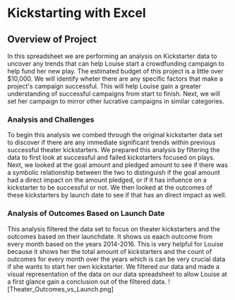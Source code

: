 # Kickstarting with Excel
## Overview of Project 
In this spreadsheet we are performing an analysis on Kickstarter data to uncover any trends that can help Louise start a crowdfunding campaign to help fund her new play. The estimated budget of this project is a little over $10,000. We will identify wheter there are any specific factors that make a project's campaign successful. This will help Louise gain a greater understanding of successful campaigns from start to finish. Next, we will set her campaign to mirror other lucrative campaigns in similar categories. 
### Analysis and Challenges
To begin this analysis we combed through the original kickstarter data set to discover if there are any immediate significant trends within previous successful theater kickstarters. We prepared this analysis by filtering the data to first look at successful and failed kickstarters focused on plays. Next, we looked at the goal amount and pledged amount to see if there was a symbolic relationship between the two to distinguish if the goal amount had a direct impact on the amount pledged, or if it has infuence on a kickstarter to be successful or not. We then looked at the outcomes of these kickstarters by launch date to see if that has an direct impact as well. 
### Analysis of Outcomes Based on Launch Date
This analysis filtered the data set to focus on theater kickstarters and the outcomes based on their launchdate. It shows us eaach outcome from every month based on the years 2014-2016. This is very helpful for Louise because it shows her the total amount of kickstarters and the count of outcomes for every month over the years which is can be very crucial data if she wants to start her own kickstarter. We filtered our data and made a visual representation of the data on our data spreadsheet to allow Louise at a first glance gain a conclusion out of the filtered data. 
![Theater_Outcomes_vs_Launch.png]
